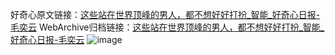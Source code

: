 好奇心原文链接：[这些站在世界顶峰的男人，都不想好好打扮_智能_好奇心日报-毛奕云](https://www.qdaily.com/articles/3674.html)
WebArchive归档链接：[这些站在世界顶峰的男人，都不想好好打扮_智能_好奇心日报-毛奕云](http://web.archive.org/web/20180921225344/http://www.qdaily.com:80/articles/3674.html)
![image](http://ww3.sinaimg.cn/large/007d5XDply1g3vcy89k79j30u03xi4qp)